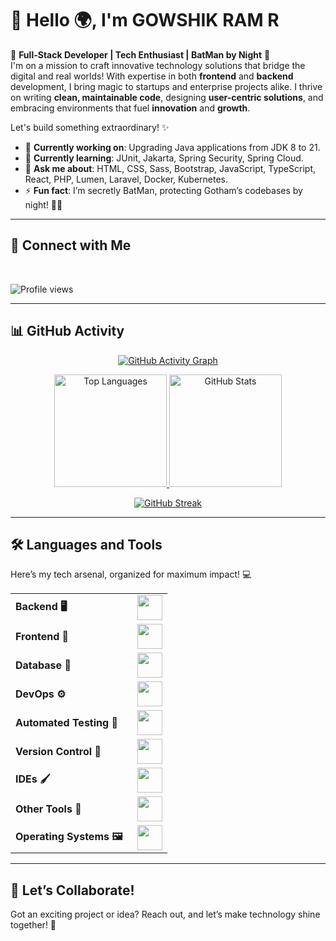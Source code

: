

<link rel="stylesheet" type="text/css" href="https://cdn.jsdelivr.net/gh/devicons/devicon@latest/devicon.min.css" />

# 👋 Hello 🌍, I'm GOWSHIK RAM R

🚀 **Full-Stack Developer | Tech Enthusiast | BatMan by Night** 🦇  
I'm on a mission to craft innovative technology solutions that bridge the digital and real worlds! With expertise in both **frontend** and **backend** development, I bring magic to startups and enterprise projects alike. I thrive on writing **clean, maintainable code**, designing **user-centric solutions**, and embracing environments that fuel **innovation** and **growth**.  

Let's build something extraordinary! ✨

- 🔭 **Currently working on**: Upgrading Java applications from JDK 8 to 21.  
- 🌱 **Currently learning**: JUnit, Jakarta, Spring Security, Spring Cloud.  
- 💬 **Ask me about**: HTML, CSS, Sass, Bootstrap, JavaScript, TypeScript, React, PHP, Lumen, Laravel, Docker, Kubernetes.  
- ⚡ **Fun fact**: I’m secretly BatMan, protecting Gotham’s codebases by night! 🦸‍♂️  

---

## 📱 Connect with Me  
<p align="left">  
  <a href="https://x.com/Gowshikr04Ram" target="_blank" rel="noopener noreferrer">
    <i class="devicon-twitter-original colored" style="font-size: 40px;"></i>
  </a>&nbsp;&nbsp;
  <a href="https://www.linkedin.com/in/gowshik-ram-r/" target="_blank" rel="noopener noreferrer">
    <i class="devicon-linkedin-plain colored" style="font-size: 40px;"></i>
  </a>
</p>

<p align="left">  
  <img src="https://komarev.com/ghpvc/?username=mysticaven&label=Profile%20Views&color=0e75b6&style=flat" alt="Profile views" />
</p>

---

## 📊 GitHub Activity  
<p align="center">  
  <a href="https://github.com/misticaven">
    <img src="https://github-readme-activity-graph.vercel.app/graph?username=mysticaven&bg_color=100f0f&color=4c5e9e&line=4c569e&point=403e41&area=true&hide_border=true" alt="GitHub Activity Graph" />
  </a>
</p>

<div align="center">  
  <a href="https://github.com/mysticaven">
    <img height="180em" src="https://github-readme-stats.vercel.app/api/top-langs?username=mysticaven&show_icons=true&locale=en&layout=compact&theme=tokyonight" alt="Top Languages" />
    <img height="180em" src="https://github-readme-stats.vercel.app/api?username=mysticaven&show_icons=true&locale=en&layout=compact&theme=tokyonight" alt="GitHub Stats" />
  </a>  
</div>

<p align="center">  
  <a href="https://github.com/mysticaven">
    <img src="https://github-readme-streak-stats.herokuapp.com/?user=mysticaven&theme=tokyonight" alt="GitHub Streak" />
  </a>
</p>

---

## 🛠️ Languages and Tools  
Here’s my tech arsenal, organized for maximum impact! 💻

<table align="center">
  <tr>
    <td style="font-weight: bold; padding-right: 15px; vertical-align: middle;">Backend 🖥️</td>
    <td><img height="40" src="https://skillicons.dev/icons?i=java,cs,dotnet,python,spring,maven,hibernate,nodejs,fastapi,flask,express,nginx,vite" /></td>
  </tr>
  <tr>
    <td style="font-weight: bold; padding-right: 15px; vertical-align: middle;">Frontend 🎨</td>
    <td><img height="40" src="https://skillicons.dev/icons?i=vue,vuetify,react,bootstrap,html,css,sass,js,ts,figma" /></td>
  </tr>
  <tr>
    <td style="font-weight: bold; padding-right: 15px; vertical-align: middle;">Database 💾</td>
    <td><img height="40" src="https://skillicons.dev/icons?i=mysql,postgresql,mongodb,elasticsearch" /></td>
  </tr>
  <tr>
    <td style="font-weight: bold; padding-right: 15px; vertical-align: middle;">DevOps ⚙️</td>
    <td><img height="40" src="https://skillicons.dev/icons?i=docker,kubernetes,aws,terraform,jenkins" /></td>
  </tr>
  <tr>
    <td style="font-weight: bold; padding-right: 15px; vertical-align: middle;">Automated Testing 🧪</td>
    <td><img height="40" src="https://skillicons.dev/icons?i=selenium,jest,pytest,phpunit" /></td>
  </tr>
  <tr>
    <td style="font-weight: bold; padding-right: 15px; vertical-align: middle;">Version Control 📜</td>
    <td><img height="40" src="https://skillicons.dev/icons?i=git,github,gitlab,bitbucket" /></td>
  </tr>
  <tr>
    <td style="font-weight: bold; padding-right: 15px; vertical-align: middle;">IDEs 🖌️</td>
    <td><img height="40" src="https://skillicons.dev/icons?i=vscode,phpstorm,eclipse,visualstudio,webstorm,sublime" /></td>
  </tr>
  <tr>
    <td style="font-weight: bold; padding-right: 15px; vertical-align: middle;">Other Tools 🔧</td>
    <td><img height="40" src="https://skillicons.dev/icons?i=rabbitmq,grafana,bash" /></td>
  </tr>
  <tr>
    <td style="font-weight: bold; padding-right: 15px; vertical-align: middle;">Operating Systems 🖼️</td>
    <td><img height="40" src="https://skillicons.dev/icons?i=windows,ubuntu,debian,alpine" /></td>
  </tr>
</table>

---

## 🌟 Let’s Collaborate!  
Got an exciting project or idea? Reach out, and let’s make technology shine together! 🚀  
<p align="center">
  <a href="mailto:gowshikram2004@gmail.com" target="_blank" rel="noopener noreferrer">
    <i class="devicon-google-plain colored" style="font-size: 40px;"></i>
  </a>
</p>
